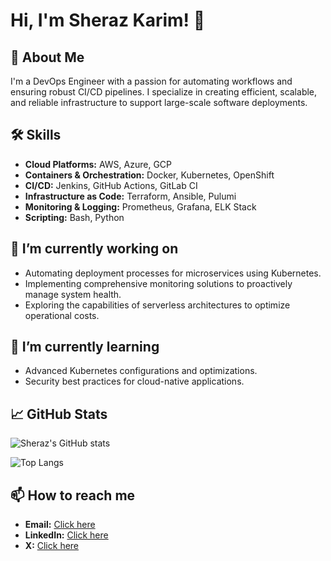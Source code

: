 # Hi, I'm Sheraz Karim! 👋

## 🚀 About Me
I'm a DevOps Engineer with a passion for automating workflows and ensuring robust CI/CD pipelines. I specialize in creating efficient, scalable, and reliable infrastructure to support large-scale software deployments.

## 🛠 Skills
- **Cloud Platforms:** AWS, Azure, GCP
- **Containers & Orchestration:** Docker, Kubernetes, OpenShift
- **CI/CD:** Jenkins, GitHub Actions, GitLab CI
- **Infrastructure as Code:** Terraform, Ansible, Pulumi
- **Monitoring & Logging:** Prometheus, Grafana, ELK Stack
- **Scripting:** Bash, Python

## 🔭 I’m currently working on
- Automating deployment processes for microservices using Kubernetes.
- Implementing comprehensive monitoring solutions to proactively manage system health.
- Exploring the capabilities of serverless architectures to optimize operational costs.

## 🌱 I’m currently learning
- Advanced Kubernetes configurations and optimizations.
- Security best practices for cloud-native applications.

## 📈 GitHub Stats

![Sheraz's GitHub stats](https://github-readme-stats.vercel.app/api?username=sherazkarim1&show_icons=true&theme=radical)

![Top Langs](https://github-readme-stats.vercel.app/api/top-langs/?username=sherazkarim1&layout=compact&theme=radical)

## 📫 How to reach me
- **Email:** [Click here](mailto:sherazkarim12@gmail.com)
- **LinkedIn:** [Click here](https://www.linkedin.com/in/sheraz-karim-3b3149244/)
- **X:** [Click here](https://x.com/sherazkarim01?t=bSrXeFk98YepBtV_3looug&s=09)
